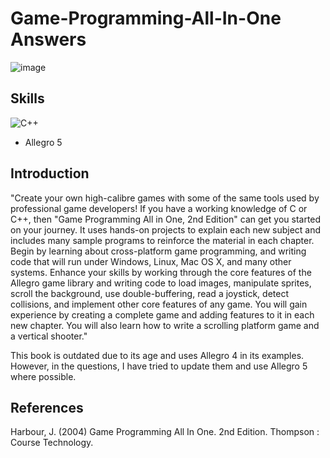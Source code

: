 # Game-Programming-All-In-One Answers
![image](https://github.com/emilyf99BookQuestions/Game-Programming-All-In-One/assets/72047699/56cc431d-90ff-478f-938d-3d44fdb4c3f6)

## Skills
![C++](https://img.shields.io/badge/c++-%2300599C.svg?style=for-the-badge&logo=c%2B%2B&logoColor=white)
- Allegro 5

## Introduction
"Create your own high-calibre games with some of the same tools used by professional game developers! If you have a working knowledge of C or C++, then "Game Programming All in One, 2nd Edition" can get you started on your journey. It uses hands-on projects to explain each new subject and includes many sample programs to reinforce the material in each chapter. Begin by learning about cross-platform game programming, and writing code that will run under Windows, Linux, Mac OS X, and many other systems. Enhance your skills by working through the core features of the Allegro game library and writing code to load images, manipulate sprites, scroll the background, use double-buffering, read a joystick, detect collisions, and implement other core features of any game. You will gain experience by creating a complete game and adding features to it in each new chapter. You will also learn how to write a scrolling platform game and a vertical shooter."

This book is outdated due to its age and uses Allegro 4 in its examples. However, in the questions, I have tried to update them and use Allegro 5 where possible. 
## References
Harbour, J. (2004) Game Programming All In One. 2nd Edition. Thompson : Course Technology.
